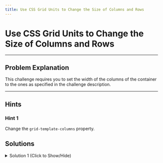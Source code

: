 ```yaml
---
title: Use CSS Grid Units to Change the Size of Columns and Rows
---
```

# Use CSS Grid Units to Change the Size of Columns and Rows

---
## Problem Explanation
This challenge requires you to set the width of the columns of the container to the ones as specified in the challenge description.


---
## Hints

### Hint 1

Change the `grid-template-columns` property.

## Solutions

<details><summary>Solution 1 (Click to Show/Hide)</summary>

Since the challenge requires you to set the width to `1fr`, `100px`, and `2fr`, change the `css grid-template-columns` property of `.container` to:

```css
grid-template-columns: 1fr 100px 2fr;
```

#### Relevant Links

* [An Introduction to the fr CSS unit - CSS tricks](https://css-tricks.com/introduction-fr-css-unit/)
</details>
